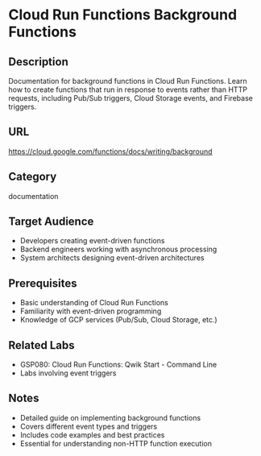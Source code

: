 # Cloud Run Functions Background Functions

## Description
Documentation for background functions in Cloud Run Functions. Learn how to create functions that run in response to events rather than HTTP requests, including Pub/Sub triggers, Cloud Storage events, and Firebase triggers.

## URL
https://cloud.google.com/functions/docs/writing/background

## Category
documentation

## Target Audience
- Developers creating event-driven functions
- Backend engineers working with asynchronous processing
- System architects designing event-driven architectures

## Prerequisites
- Basic understanding of Cloud Run Functions
- Familiarity with event-driven programming
- Knowledge of GCP services (Pub/Sub, Cloud Storage, etc.)

## Related Labs
- GSP080: Cloud Run Functions: Qwik Start - Command Line
- Labs involving event triggers

## Notes
- Detailed guide on implementing background functions
- Covers different event types and triggers
- Includes code examples and best practices
- Essential for understanding non-HTTP function execution
